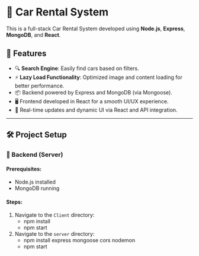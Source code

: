 # 🚗 Car Rental System

This is a full-stack Car Rental System developed using **Node.js**, **Express**, **MongoDB**, and **React**.

## 📌 Features

- 🔍 **Search Engine**: Easily find cars based on filters.
- ⚡ **Lazy Load Functionality**: Optimized image and content loading for better performance.
- 📦 Backend powered by Express and MongoDB (via Mongoose).
- 🖥️ Frontend developed in React for a smooth UI/UX experience.
- 🔄 Real-time updates and dynamic UI via React and API integration.

---

## 🛠️ Project Setup

### 🔧 Backend (Server)

#### Prerequisites:
- Node.js installed
- MongoDB running

#### Steps:
1. Navigate to the `Client` directory:
    - npm install
    - npm start
2. Navigate to the `server` directory:
   - npm install express mongoose cors nodemon
   - npm start
